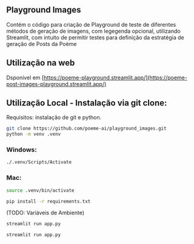 ## Playground Images
Contém o código para criação de Playground de teste de diferentes métodos de geração de imagens, com legegenda opcional, utilizando Streamlit, com intuito de permitir testes para definição da estratégia de geração de Posts da Poème
## Utilização na web
Dsponível em [https://poeme-playground.streamlit.app/](https://poeme-post-images-playground.streamlit.app/)

## Utilização Local - Instalação via git clone:
Requisitos: instalação de git e python.

```bash
git clone https://github.com/poeme-ai/playground_images.git
python -m venv .venv
```
### Windows:
```bash
./.venv/Scripts/Activate
```
### Mac:
```bash
source .venv/bin/activate
```
```bash
pip install -r requirements.txt
```

(TODO: Variáveis de Ambiente)

```bash
streamlit run app.py
```
```bash
streamlit run app.py
```
